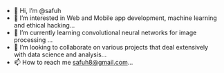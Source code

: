 - 👋 Hi, I’m @safuh
- 👀 I’m interested in Web and Mobile app development, machine learning and ethical hacking...
- 🌱 I’m currently learning convolutional neural networks for image processing ...
- 💞️ I’m looking to collaborate on various projects that deal extensively with data science and analysis...
- 📫 How to reach me safuh8@gmail.com...

<!---
safuh/safuh is a ✨ special ✨ repository because its `README.md` (this file) appears on your GitHub profile.
You can click the Preview link to take a look at your changes.
--->
